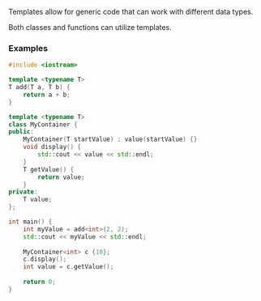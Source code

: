 Templates allow for generic code that can work with different data types.

Both classes and functions can utilize templates.

### Examples
```cpp
#include <iostream>

template <typename T>
T add(T a, T b) {
    return a + b;
}

template <typename T>
class MyContainer {
public:
    MyContainer(T startValue) : value(startValue) {}
    void display() {
        std::cout << value << std::endl;
    }
    T getValue() {
        return value;
    }
private:
    T value;
};

int main() {
    int myValue = add<int>(2, 2);
    std::cout << myValue << std::endl;
    
    MyContainer<int> c {10};
    c.display();
    int value = c.getValue();
    
    return 0;
}
```